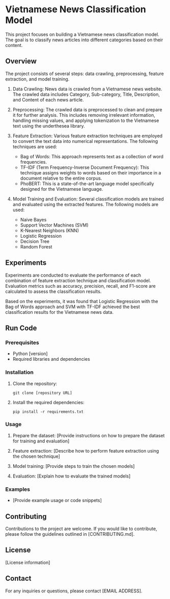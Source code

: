 # Vietnamese News Classification Model

This project focuses on building a Vietnamese news classification model. The goal is to classify news articles into different categories based on their content. 

## Overview

The project consists of several steps: data crawling, preprocessing, feature extraction, and model training. 

1. Data Crawling: News data is crawled from a Vietnamese news website. The crawled data includes Category, Sub-category, Title, Description, and Content of each news article.

2. Preprocessing: The crawled data is preprocessed to clean and prepare it for further analysis. This includes removing irrelevant information, handling missing values, and applying tokenization to the Vietnamese text using the underthesea library.

3. Feature Extraction: Various feature extraction techniques are employed to convert the text data into numerical representations. The following techniques are used:
   - Bag of Words: This approach represents text as a collection of word frequencies.
   - TF-IDF (Term Frequency-Inverse Document Frequency): This technique assigns weights to words based on their importance in a document relative to the entire corpus.
   - PhoBERT: This is a state-of-the-art language model specifically designed for the Vietnamese language.

4. Model Training and Evaluation: Several classification models are trained and evaluated using the extracted features. The following models are used:
   - Naive Bayes
   - Support Vector Machines (SVM)
   - K-Nearest Neighbors (KNN)
   - Logistic Regression
   - Decision Tree
   - Random Forest

## Experiments

Experiments are conducted to evaluate the performance of each combination of feature extraction technique and classification model. Evaluation metrics such as accuracy, precision, recall, and F1-score are calculated to assess the classification results.

Based on the experiments, it was found that Logistic Regression with the Bag of Words approach and SVM with TF-IDF achieved the best classification results for the Vietnamese news data.

## Run Code


### Prerequisites

- Python [version]
- Required libraries and dependencies

### Installation

1. Clone the repository:
   ```
   git clone [repository URL]
   ```
   
2. Install the required dependencies:
   ```
   pip install -r requirements.txt
   ```

### Usage

1. Prepare the dataset: [Provide instructions on how to prepare the dataset for training and evaluation]

2. Feature extraction: [Describe how to perform feature extraction using the chosen technique]

3. Model training: [Provide steps to train the chosen models]

4. Evaluation: [Explain how to evaluate the trained models]

### Examples

- [Provide example usage or code snippets]

## Contributing

Contributions to the project are welcome. If you would like to contribute, please follow the guidelines outlined in [CONTRIBUTING.md].

## License

[License information]

## Contact

For any inquiries or questions, please contact [EMAIL ADDRESS].


